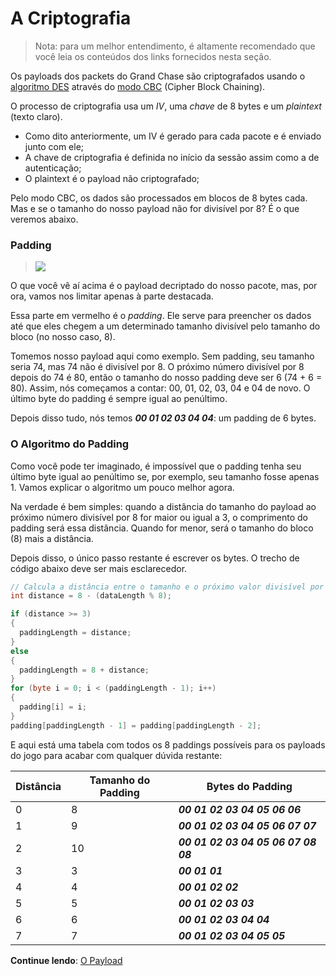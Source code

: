 # **A Criptografia**
> Nota: para um melhor entendimento, é altamente recomendado que você leia os conteúdos dos links fornecidos nesta seção.

Os payloads dos packets do Grand Chase são criptografados usando o [algoritmo DES](https://pt.wikipedia.org/wiki/Data_Encryption_Standard) através do [modo CBC](https://pt.wikipedia.org/wiki/Modo_de_opera%C3%A7%C3%A3o_(criptografia)#Modo_CBC_.28Cipher-block_chaining.29) (Cipher Block Chaining).

O processo de criptografia usa um _IV_, uma _chave_ de 8 bytes e um _plaintext_ (texto claro).
* Como dito anteriormente, um IV é gerado para cada pacote e é enviado junto com ele;
* A chave de criptografia é definida no início da sessão assim como a de autenticação;
* O plaintext é o payload não criptografado;

Pelo modo CBC, os dados são processados em blocos de 8 bytes cada. Mas e se o tamanho do nosso payload não for divisível por 8? É o que veremos abaixo.

### Padding
> ![](http://i.imgur.com/HR4kOAA.png)

O que você vê aí acima é o payload decriptado do nosso pacote, mas, por ora, vamos nos limitar apenas à parte destacada. 

Essa parte em vermelho é o _padding_. Ele serve para preencher os dados até que eles chegem a um determinado tamanho divisível pelo tamanho do bloco (no nosso caso, 8).

Tomemos nosso payload aqui como exemplo. Sem padding, seu tamanho seria 74, mas 74 não é divisível por 8. O próximo número divisível por 8 depois do 74 é 80, então o tamanho do nosso padding deve ser 6 (74 + 6 = 80). Assim, nós começamos a contar: 00, 01, 02, 03, 04 e 04 de novo. O último byte do padding é sempre igual ao penúltimo. 

Depois disso tudo, nós temos ***00 01 02 03 04 04***: um padding de 6 bytes.

### O Algoritmo do Padding

Como você pode ter imaginado, é impossível que o padding tenha seu último byte igual ao penúltimo se, por exemplo, seu tamanho fosse apenas 1. Vamos explicar o algoritmo um pouco melhor agora.

Na verdade é bem simples: quando a distância do tamanho do payload ao próximo número divisível por 8 for maior ou igual a 3, o comprimento do padding será essa distância. Quando for menor, será o tamanho do bloco (8) mais a distância.

Depois disso, o único passo restante é escrever os bytes. O trecho de código abaixo deve ser mais esclarecedor.
```C#
// Calcula a distância entre o tamanho e o próximo valor divisível por 8.
int distance = 8 - (dataLength % 8);

if (distance >= 3)
{
  paddingLength = distance;
}
else
{
  paddingLength = 8 + distance;
}
for (byte i = 0; i < (paddingLength - 1); i++)
{
  padding[i] = i;
}
padding[paddingLength - 1] = padding[paddingLength - 2];
```
E aqui está uma tabela com todos os 8 paddings possíveis para os payloads do jogo para acabar com qualquer dúvida restante:

| Distância          | Tamanho do Padding | Bytes do Padding                      |
| ------------------ | ------------------ | ------------------------------------- |
| 0                  | 8                  | ***00 01 02 03 04 05 06 06***         |
| 1                  | 9                  | ***00 01 02 03 04 05 06 07 07***      |
| 2                  | 10                 | ***00 01 02 03 04 05 06 07 08 08***   |
| 3                  | 3                  | ***00 01 01***                        |
| 4                  | 4                  | ***00 01 02 02***                     |
| 5                  | 5                  | ***00 01 02 03 03***                  |
| 6                  | 6                  | ***00 01 02 03 04 04***               |
| 7                  | 7                  | ***00 01 02 03 04 05 05***            |

**Continue lendo**: [O Payload](./O%20Payload.md#o-payload)
